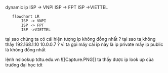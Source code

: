 dynamic  ip 
 ISP -> VNPI 
 ISP -> FPT 
 ISP ->VIETTEL 
 ```mermaid 
	flowchart LR 
		ISP -> VNPI 
		ISP -> FPT 
		ISP ->VIETTEL 
```
tại sao chúng ta có cái hiện tượng ip không đồng nhất ? 
tại sao ta không thấy  192.168.1.10  10.0.0.7 ? 
vì ta gọi máy cái ip này là ip private 
mấy ip public là không đồng nhất 

lệnh nslookup tdtu.edu.vn 
![[Capture.PNG]]
ta thấy được ip look up của trường đại học tdt


